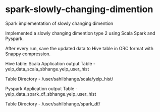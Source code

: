 # spark-slowly-changing-dimention
Spark implementation of slowly changing dimention

Implemented a slowly changing dimention type 2 using Scala Spark and Pyspark.

After every run, save the updated data to Hive table in ORC format with Snappy compression.

Hive table:
Scala Application output Table   - yelp_data_scala_sbhange.yelp_user_hist

Table Directory                  - /user/sahilbhange/scala/yelp_hist/

Pyspark Application output Table - yelp_data_spark_df_sbhange.yelp_user_hist

Table Directory                  - /user/sahilbhange/spark_df/
